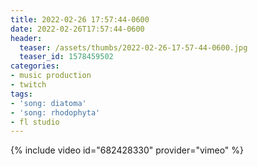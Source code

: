 ```yaml
---
title: 2022-02-26 17:57:44-0600
date: 2022-02-26T17:57:44-0600
header:
  teaser: /assets/thumbs/2022-02-26-17-57-44-0600.jpg
  teaser_id: 1578459502
categories:
- music production
- twitch
tags:
- 'song: diatoma'
- 'song: rhodophyta'
- fl studio
---
```

{% include video id="682428330" provider="vimeo" %}
